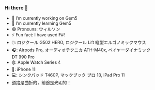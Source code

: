 ### Hi there 👋

<!--
**wilsonwang881/wilsonwang881** is a ✨ _special_ ✨ repository because its `README.md` (this file) appears on your GitHub profile.

Here are some ideas to get you started:

- 🔭 I’m currently working on ...
- 🌱 I’m currently learning ...
- 👯 I’m looking to collaborate on ...
- 🤔 I’m looking for help with ...
- 💬 Ask me about ...
- 📫 How to reach me: ...
- 😄 Pronouns: ...
- ⚡ Fun fact: ...
-->

- 🔭 I’m currently working on Gem5
- 🌱 I’m currently learning Gem5
- 😄 Pronouns: ウィルソン
- ⚡ Fun fact: I have used F#!
- 🖱️: ロジクール G502 HERO, ロジクール Lift 縦型エルゴノミックマウス
- 🎧: Airpods Pro, オーディオテクニカ ATH-M40x, ベイヤーダイナミック DT 990 Pro
- ⌚: Apple Watch Series 4
- 📱: iPhone 11
- 💻: シンクパッド T460P, マックブック プロ 13, iPad Pro 11
- 道路是曲折的，前途是光明的！
